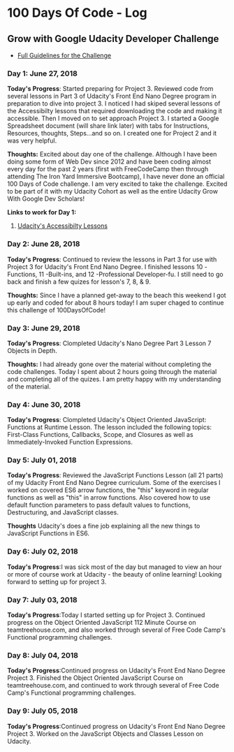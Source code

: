 # 100 Days Of Code - Log

## Grow with Google Udacity Developer Challenge

* [Full Guidelines for the Challenge](https://sites.google.com/udacity.com/gwgdevscholarship/community/100-days-of-code-challenge)

### Day 1: June 27, 2018

**Today's Progress**: Started preparing for Project 3.  Reviewed code from several lessons in Part 3 of Udacity's Front End Nano Degree program in preparation to dive into project 3. I noticed I had skiped several lessons of the Accessibilty lessons that required downloading the code and making it accessible. Then I moved on to set approach Project 3. I started a Google Spreadsheet document (will share link later) with tabs for Instructions, Resources, thoughts, Steps...and so on. I created one for Project 2 and it was very helpful. 

**Thoughts:** Excited about day one of the challenge. Although I have been doing some form of Web Dev since 2012 and have been coding almost every day for the past 2 years (first with FreeCodeCamp then through attending The Iron Yard Immersive Bootcamp), I have never done an official 100 Days of Code challenge. I am very excited to take the challenge.  Excited to be part of it with my Udacity Cohort as well as the entire Udacity Grow With Google Dev Scholars!

**Links to work for Day 1:** 
1. [Udacity's Accessibilty Lessons](https://github.com/carlotapearl/ud891/tree/gh-pages/lesson2-focus)

### Day 2: June 28, 2018

**Today's Progress**: Continued to review the lessons in Part 3 for use with Project 3 for Udacity's Front End Nano Degree. I finished lessons 10 -Functions, 11 -Built-ins, and 12 -Professional Developer-fu. I still need to go back and finish a few quizes for lesson's 7, 8, & 9. 

**Thoughts:** Since I have a planned get-away to the beach this weekend I got up early and coded for about 8 hours today! I am super chaged to continue this challenge of 100DaysOfCode! 

### Day 3: June 29, 2018

**Today's Progress**: Clompleted Udacity's Nano Degree Part 3 Lesson 7 Objects in Depth. 

**Thoughts:** I had already gone over the material without completing the code challenges. Today I spent about 2 hours going through the material and completing all of the quizes. I am pretty happy with my understanding of the material.

### Day 4: June 30, 2018

**Today's Progress**: Clompleted Udacity's Object Oriented JavaScript: Functions at Runtime Lesson. The lesson included the following topics: First-Class Functions, Callbacks, Scope, and Closures as well as Immediately-Invoked Function Expressions.

### Day 5: July 01, 2018

**Today's Progress**: Reviewed the JavaScript Functions Lesson (all 21 parts) of my Udacity Front End Nano Degree curriculum. Some of the exercises I worked on covered ES6 arrow functions, the "this" keyword in regular functions as well as "this" in arrow functions. Also covered how to use default function parameters to pass default values to functions, Destructuring, and JavaScript classes.

**Thoughts** Udacity's does a fine job explaining all the new things to JavaScript Functions in ES6.


### Day 6: July 02, 2018

**Today's Progress**:I was sick most of the day but managed to view an hour or more of course work at Udacity - the beauty of online learning! Looking forward to setting up for project 3.

### Day 7: July 03, 2018

**Today's Progress**:Today I started setting up for Project 3. Continued progress on the Object Oriented JavaScript 112 Minute Course on teamtreehouse.com, and also worked through several of Free Code Camp's Functional programming challenges. 

### Day 8: July 04, 2018

**Today's Progress**:Continued progress on Udacity's Front End Nano Degree Project 3. Finished the Object Oriented JavaScript Course on teamtreehouse.com, and continued to work through several of Free Code Camp's Functional programming challenges. 

### Day 9: July 05, 2018

**Today's Progress**:Continued progress on Udacity's Front End Nano Degree Project 3. Worked on the JavaScript Objects and Classes Lesson on Udacity. 
